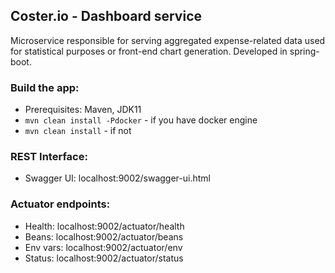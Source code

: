 ## Coster.io - Dashboard service

Microservice responsible for serving aggregated expense-related data used for statistical purposes or front-end chart generation.
Developed in spring-boot.

### Build the app:
* Prerequisites: Maven, JDK11
* `mvn clean install -Pdocker` - if you have docker engine
* `mvn clean install` - if not
    
### REST Interface:
- Swagger UI: localhost:9002/swagger-ui.html

### Actuator endpoints:
- Health: localhost:9002/actuator/health
- Beans: localhost:9002/actuator/beans
- Env vars: localhost:9002/actuator/env
- Status: localhost:9002/actuator/status
